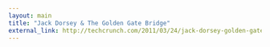 ```yaml
---
layout: main
title: "Jack Dorsey & The Golden Gate Bridge"
external_link: http://techcrunch.com/2011/03/24/jack-dorsey-golden-gate-bridge/
---
```



